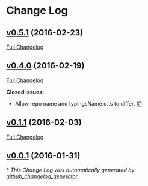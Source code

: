 # Change Log

## [v0.5.1](https://github.com/unional/generator-typings/tree/v0.5.1) (2016-02-23)
[Full Changelog](https://github.com/unional/generator-typings/compare/v0.4.0...v0.5.1)

## [v0.4.0](https://github.com/unional/generator-typings/tree/v0.4.0) (2016-02-19)
[Full Changelog](https://github.com/unional/generator-typings/compare/v0.1.1...v0.4.0)

**Closed issues:**

- Allow repo name and typingsName.d.ts to differ. [\#1](https://github.com/unional/generator-typings/issues/1)

## [v0.1.1](https://github.com/unional/generator-typings/tree/v0.1.1) (2016-02-03)
[Full Changelog](https://github.com/unional/generator-typings/compare/v0.0.1...v0.1.1)

## [v0.0.1](https://github.com/unional/generator-typings/tree/v0.0.1) (2016-01-31)


\* *This Change Log was automatically generated by [github_changelog_generator](https://github.com/skywinder/Github-Changelog-Generator)*